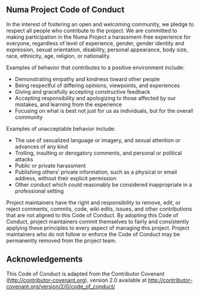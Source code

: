 ## Numa Project Code of Conduct

In the interest of fostering an open and welcoming community, we pledge to respect all people who contribute to the project.
We are committed to making participation in the Numa Project a harassment-free experience for everyone, regardless of level of experience, gender, gender identity and expression, sexual orientation, disability, personal appearance, body size, race, ethnicity, age,
religion, or nationality.

Examples of behavior that contributes to a positive environment include:

* Demonstrating empathy and kindness toward other people
* Being respectful of differing opinions, viewpoints, and experiences
* Giving and gracefully accepting constructive feedback
* Accepting responsibility and apologizing to those affected by our mistakes,
  and learning from the experience
* Focusing on what is best not just for us as individuals, but for the
  overall community

Examples of unacceptable behavior include:

* The use of sexualized language or imagery, and sexual attention or
  advances of any kind
* Trolling, insulting or derogatory comments, and personal or political attacks
* Public or private harassment
* Publishing others' private information, such as a physical or email
  address, without their explicit permission
* Other conduct which could reasonably be considered inappropriate in a
  professional setting

Project maintainers have the right and responsibility to remove, edit, or reject comments, commits, code, wiki edits, issues, and other contributions that are not aligned to this Code of Conduct. 
By adopting this Code of Conduct, project maintainers commit themselves to fairly and consistently applying these principles to every aspect of managing this project. 
Project maintainers who do not follow or enforce the Code of
Conduct may be permanently removed from the project team.

## Acknowledgements

This Code of Conduct is adapted from the Contributor Covenant
(http://contributor-covenant.org), version 2.0 available at
http://contributor-covenant.org/version/2/0/code_of_conduct/

